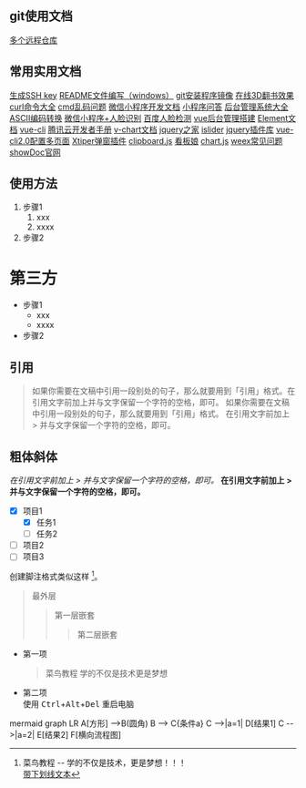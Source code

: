## git使用文档
[多个远程仓库](https://segmentfault.com/a/1190000011294144)
## 常用实用文档
[生成SSH key](https://blog.csdn.net/xb12369/article/details/78682018)
[README文件编写（windows）](https://www.cnblogs.com/wj-1314/p/8547763.html)
[git安装程序镜像](https://npm.taobao.org/mirrors/git-for-windows/)
[在线3D翻书效果](https://www.yunzhan365.com/)
[curl命令大全](https://www.cnblogs.com/cangqinglang/p/10881423.html)
[cmd乱码问题](https://www.cnblogs.com/Gent-Wang/p/9639001.html)
[微信小程序开发文档](https://developers.weixin.qq.com/miniprogram/dev/api/device/nfc/IsoDep.html)
[小程序问答](https://www.wxopen.club/?tab=ask)
[后台管理系统大全](http://www.bootstrapmb.com/tag/vuehoutai)
[ASCII编码转换](https://www.qqxiuzi.cn/bianma/ascii.htm)
[微信小程序+人脸识别](https://www.jianshu.com/p/fdcbbc8466f3)
[百度人脸检测](https://ai.baidu.com/tech/face/detect)
[vue后台管理搭建](https://juejin.cn/post/6844903476661583880#heading-16)
[Element文档](https://element.eleme.cn/#/zh-CN)
[vue-cli](https://cli.vuejs.org/zh/guide/mode-and-env.html#%E6%A8%A1%E5%BC%8F)
[腾讯云开发者手册](https://cloud.tencent.com/developer/section/1489874)
[v-chart文档](https://v-charts.js.org/#/)
[jquery之家](http://www.htmleaf.com/)
[islider](http://eux.baidu.com/iSlider/demo/index_chinese.html#initialized)
[jquery插件库](https://www.jq22.com/search?seo=%e6%89%8b%e6%9c%ba%e4%b8%8a%e4%b8%8b%e6%bb%91%e5%b1%8f&PageNo=4)
[vue-cli2.0配置多页面](https://blog.csdn.net/weixin_43932245/article/details/98777598)
[Xtiper弹窗插件](http://img.su1018.cn/%E6%BC%94%E7%A4%BA/1/index.html#msg)
[clipboard.js](http://www.clipboardjs.cn/)
[看板娘](https://www.jianshu.com/p/3a6342e16e57)
[chart.js](https://chartjs.bootcss.com/docs/)
[weex常见问题](https://www.jianshu.com/p/e16c4ef1c505?utm_campaign=maleskine&utm_content=note&utm_medium=seo_notes&utm_source=recommendation)
[showDoc官网](https://www.showdoc.com.cn/)

## 使用方法

1. 步骤1
	1. xxx
	2. xxxx
2. 步骤2
# 第三方
- 步骤1
	- xxx
	- xxxx
- 步骤2
## 引用
> 如果你需要在文稿中引用一段别处的句子，那么就要用到「引用」格式。在引用文字前加上并与文字保留一个字符的空格，即可。
> 如果你需要在文稿中引用一段别处的句子，那么就要用到「引用」格式。
> 在引用文字前加上 > 并与文字保留一个字符的空格，即可。
## 粗体斜体
*在引用文字前加上 > 并与文字保留一个字符的空格，即可。*
**在引用文字前加上 > 并与文字保留一个字符的空格，即可。**
- [x] 项目1
    - [x] 任务1
    - [ ] 任务2

- [ ] 项目2
- [ ] 项目3  

创建脚注格式类似这样 [^RUNOOB]。

[^RUNOOB]: 菜鸟教程 -- 学的不仅是技术，更是梦想！！！  
<u>带下划线文本</u>

> 最外层
> > 第一层嵌套
> > > 第二层嵌套  
* 第一项
    > 菜鸟教程
    > 学的不仅是技术更是梦想
* 第二项  
使用 <kbd>Ctrl</kbd>+<kbd>Alt</kbd>+<kbd>Del</kbd> 重启电脑  

mermaid
graph LR
A[方形] -->B(圆角)
    B --> C{条件a}
    C -->|a=1| D[结果1]
    C -->|a=2| E[结果2]
    F[横向流程图]
	